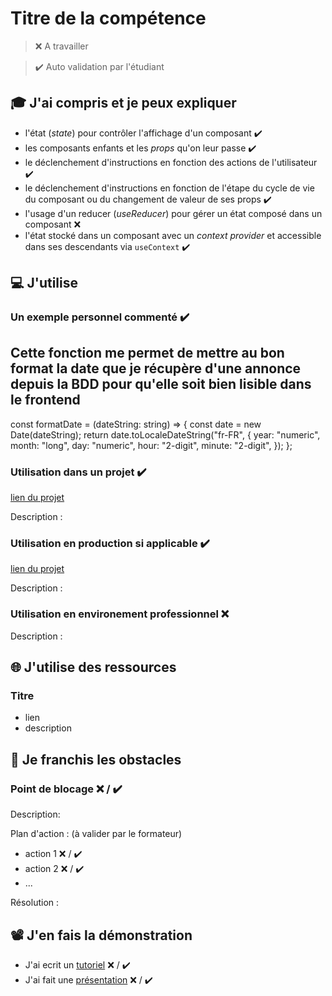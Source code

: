 # Titre de la compétence

> ❌ A travailler

> ✔️ Auto validation par l'étudiant

## 🎓 J'ai compris et je peux expliquer

- l'état (_state_) pour contrôler l'affichage d'un composant ✔️
- les composants enfants et les _props_ qu'on leur passe ✔️
- le déclenchement d'instructions en fonction des actions de l'utilisateur ✔️
- le déclenchement d'instructions en fonction de l'étape du cycle de vie du composant ou du changement de valeur de ses props ✔️
- l'usage d'un reducer (_useReducer_) pour gérer un état composé dans un composant ❌
- l'état stocké dans un composant avec un _context provider_ et accessible dans ses descendants via `useContext` ✔️

## 💻 J'utilise

### Un exemple personnel commenté  ✔️

## Cette fonction me permet de mettre au bon format la date que je récupère d'une annonce depuis la BDD pour qu'elle soit bien lisible dans le frontend ##

  const formatDate = (dateString: string) => {
    const date = new Date(dateString);
    return date.toLocaleDateString("fr-FR", {
      year: "numeric",
      month: "long",
      day: "numeric",
      hour: "2-digit",
      minute: "2-digit",
    });
  };

### Utilisation dans un projet ✔️

[lien du projet](https://github.com/LucS0MA/APIrest)

Description :

### Utilisation en production si applicable ✔️

[lien du projet](https://github.com/LucS0MA/APIrest)

Description :

### Utilisation en environement professionnel ❌ 

Description :

## 🌐 J'utilise des ressources

### Titre

- lien
- description

## 🚧 Je franchis les obstacles

### Point de blocage ❌ / ✔️

Description:

Plan d'action : (à valider par le formateur)

- action 1 ❌ / ✔️
- action 2 ❌ / ✔️
- ...

Résolution :

## 📽️ J'en fais la démonstration

- J'ai ecrit un [tutoriel](...) ❌ / ✔️
- J'ai fait une [présentation](...) ❌ / ✔️
